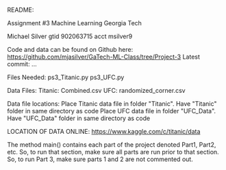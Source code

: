 README:

Assignment #3 Machine Learning Georgia Tech

Michael Silver
gtid 902063715
acct msilver9


Code and data can be found on Github here:
	https://github.com/mjasilver/GaTech-ML-Class/tree/Project-3
	Latest commit: ...

Files Needed:
	ps3_Titanic.py
	ps3_UFC.py

Data Files:
	Titanic:
		Combined.csv
	UFC:
		randomized_corner.csv

Data file locations:
	Place Titanic data file in folder "Titanic". Have "Titanic" folder in same directory as code
	Place UFC data file in folder "UFC_Data". Have "UFC_Data" folder in same directory as code


LOCATION OF DATA ONLINE:
	https://www.kaggle.com/c/titanic/data

The method main() contains each part of the project denoted Part1, Part2, etc. So, to run that section, make sure all parts are run prior to that section. So, to run Part 3, make sure parts 1 and 2 are not commented out.
